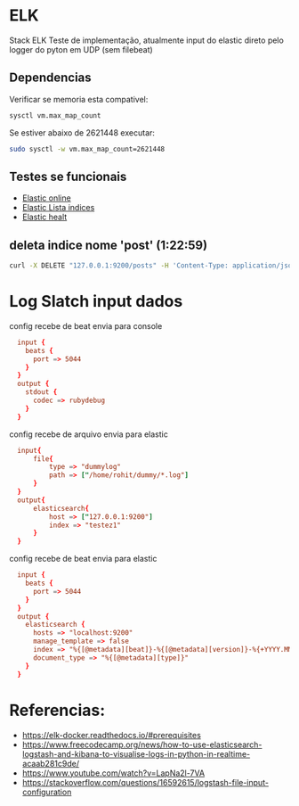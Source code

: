 # ELK
Stack ELK Teste de implementação, atualmente input do elastic direto pelo logger do pyton em UDP (sem filebeat)

## Dependencias
Verificar se memoria esta compativel:
```bash
sysctl vm.max_map_count
```
Se estiver abaixo de 2621448 executar:
```bash
sudo sysctl -w vm.max_map_count=2621448 
```

## Testes se funcionais
- [Elastic online](http://127.0.0.1:9200) 
- [Elastic Lista indices](http://127.0.0.1:9200/_cat/indices?v) 
- [Elastic healt](http://127.0.0.1:9200/_cat/health)

## deleta indice nome 'post' (1:22:59)
```bash
curl -X DELETE "127.0.0.1:9200/posts" -H 'Content-Type: application/json'
```

# Log Slatch input dados 
config recebe de beat envia para console
```conf
  input {
    beats {
      port => 5044
    }
  }
  output {
    stdout {
      codec => rubydebug
    }
  }
```

config recebe de arquivo envia para elastic
```conf
  input{
      file{
          type => "dummylog"
          path => ["/home/rohit/dummy/*.log"]
      }
  }
  output{
      elasticsearch{
          host => ["127.0.0.1:9200"]
          index => "testez1"
      }
  }
```

config recebe de beat envia para elastic
```conf
  input {
    beats {
      port => 5044
    }
  }
  output {
    elasticsearch {
      hosts => "localhost:9200"
      manage_template => false
      index => "%{[@metadata][beat]}-%{[@metadata][version]}-%{+YYYY.MM.dd}" 
      document_type => "%{[@metadata][type]}" 
    }
  }
```

# Referencias: 
- https://elk-docker.readthedocs.io/#prerequisites
- https://www.freecodecamp.org/news/how-to-use-elasticsearch-logstash-and-kibana-to-visualise-logs-in-python-in-realtime-acaab281c9de/
- https://www.youtube.com/watch?v=LapNa2l-7VA
- https://stackoverflow.com/questions/16592615/logstash-file-input-configuration